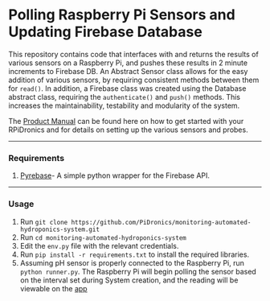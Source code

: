 # Polling Raspberry Pi Sensors and Updating Firebase Database

This repository contains code that interfaces with and returns the results of various sensors on a Raspberry Pi, and pushes these results in 2 minute increments to Firebase DB. An Abstract Sensor class allows for the easy addition of various sensors, by requiring consistent methods between them for `read()`. In addition, a Firebase class was created using the Database abstract class, requiring the `authenticate()` and `push()` methods. This increases the maintainability, testability and modularity of the system.

The [Product Manual](https://docs.google.com/document/d/1FWLsea7MBdXaazkmk156T1Quhn5-B72oxn0frQKcgs8/edit?usp=sharing) can be found here on how to get started with your RPiDronics and for details on setting up the various sensors and probes.
___

### Requirements

1. [Pyrebase](https://github.com/thisbejim/Pyrebase)- A simple python wrapper for the Firebase API.

___
### Usage
1. Run `git clone https://github.com/PiDronics/monitoring-automated-hydroponics-system.git`
2. Run `cd monitoring-automated-hydroponics-system`
3. Edit the `env.py` file with the relevant credentials.
4. Run `pip install -r requirements.txt` to install the required libraries.
5. Assuming pH sensor is properly connected to the Raspberry Pi, run `python runner.py`. The Raspberry Pi will begin polling the sensor based on the interval set during System creation, and the reading will be viewable on the [app](https://comp3613-pisynthesis.firebaseapp.com)
